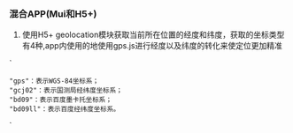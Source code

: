 ### 混合APP(Mui和H5+)

1. 使用H5+ geolocation模块获取当前所在位置的经度和纬度，获取的坐标类型有4种,app内使用的地使用gps.js进行经度以及纬度的转化来使定位更加精准

`

    "gps"：表示WGS-84坐标系；
    "gcj02"：表示国测局经纬度坐标系；
    "bd09"：表示百度墨卡托坐标系；
    "bd09ll"：表示百度经纬度坐标系。

`

